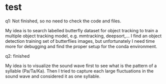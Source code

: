 # test

q1: Not finished, so no need to check the code and files.


My idea is to search labelled butterfly dataset for object tracking to train a multiple object tracking model, e.g. mmtracking, deepsort,... I find an object detection training set of butterflies images, but unfortunately I need time more for debugging and find the proper setup for the conda environment. 




q2: finished


My idea is to visualize the sound wave first to see what is the pattern of a syllable (Pa/Ta/Ka). Then I tried to capture each large fluctuations in the sound wave and considered it as one syllable. 
